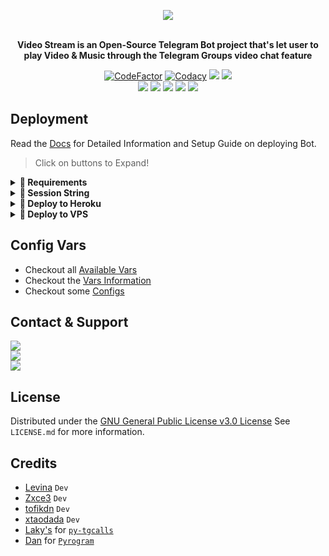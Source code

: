 <p align="center"><a href="https://t.me/VeezVideoBot"><img src="https://github.com/levina-lab/video-stream/raw/main/driver/veezlogo.png"></a></p>
<p align="center">
    <br><b>Video Stream is an Open-Source Telegram Bot project that's let user to play Video & Music through the Telegram Groups video chat feature</b><br>
</p>
<p align="center">
    <a href="https://www.codefactor.io/repository/github/levina-lab/video-stream"> <img src="https://www.codefactor.io/repository/github/levina-lab/video-stream/badge?color=red&logo=codacy&style=flat-square" alt="CodeFactor" /></a>
    <a href="https://app.codacy.com/gh/levina-lab/video-stream/dashboard"> <img src="https://img.shields.io/codacy/grade/a723cb464d5a4d25be3152b5d71de82d?color=red&logo=codacy&style=flat-square" alt="Codacy" /></a>
    <a href="https://www.python.org/" alt="made-with-python"> <img src="https://img.shields.io/badge/Made%20with-Python-black.svg?style=flat-square&logo=python&logoColor=blue&color=red" /></a>
    <a href="https://github.com/levina-lab/video-stream/graphs/commit-activity" alt="Maintenance"> <img src="https://img.shields.io/badge/Maintained%3F-yes-red.svg?style=flat-square" /></a><br>
    <a href="https://github.com/levina-lab/video-stream"> <img src="https://img.shields.io/github/repo-size/levina-lab/video-stream?color=red&logo=github&logoColor=blue&style=flat-square" /></a>
    <a href="https://github.com/levina-lab/video-stream/commits/main"> <img src="https://img.shields.io/github/last-commit/levina-lab/video-stream?color=red&logo=github&logoColor=blue&style=flat-square" /></a>
    <a href="https://github.com/levina-lab/video-stream/issues"> <img src="https://img.shields.io/github/issues/levina-lab/video-stream?color=red&logo=github&logoColor=blue&style=flat-square" /></a>
    <a href="https://github.com/levina-lab/video-stream/network/members"> <img src="https://img.shields.io/github/forks/levina-lab/video-stream?color=red&logo=github&logoColor=blue&style=flat-square" /></a>
    <a href="https://github.com/levina-lab/video-stream/network/members"> <img src="https://img.shields.io/github/stars/levina-lab/video-stream?color=red&logo=github&logoColor=blue&style=flat-square" /></a>
</p>

## Deployment
Read the [Docs](https://levina.gitbook.io/videostreambot/deployment/requirements) for Detailed Information and Setup Guide on deploying Bot.

> Click on buttons to Expand!
<details>
<summary><b>🔗 Requirements</b></summary>
<br>

- [Python3.9](https://www.python.org/downloads/release/python-390/)
- [Telegram API Key](https://docs.pyrogram.org/intro/setup#api-keys)
- [Telegram Bot Token](https://t.me/botfather)
- [MongoDB URL](https://telegra.ph/How-to-Get-mongodb-url-02-18)
- [Pyrogram Session String](https://levina.gitbook.io/videostreambot/deployment/string-session)
    
</details>

<details>
<summary><b>🔗 Session String</b></summary>
<br>

> You'll need a [API_ID](https://levina.gitbook.io/videostreambot/vars/vars-information#1.-api_id) & [API_HASH](https://levina.gitbook.io/videostreambot/vars/vars-information#2.-api_hash) in order to generate pyrogram session string. 
> Always remember to use good API combo else your account could be deleted.

<h4> Generate Session via Repl.it: </h4>    
<p><a href="https://replit.com/@levinalab/Session-Generator?lite=1&outputonly=1#main.py"><img src="https://img.shields.io/badge/Generate%20On%20Repl-blueviolet?style=for-the-badge&logo=appveyor" width="200""/></a></p>

</details>

<details>
<summary><b>🔗 Deploy to Heroku</b></summary>
<br>

> Heroku has blacklisted this repository, That's why you get policy error message while pressing the Deploy Button. So the solution is you'll need to Fork this repo first and tap the Deploy Button from your forked repo. Click the fork button in the upper right corner next to the star button to fork this Repo.

<h4>Click the button below to deploy Bot on Heroku!</h4>    
<p><a href="https://heroku.com/deploy"><img src="https://img.shields.io/badge/Deploy%20To%20Heroku-blueviolet?style=for-the-badge&logo=heroku" width="200""/></a></p>

</details>

<details>
<summary><b>🔗 Deploy to VPS</b></summary>
<br>

> Checkout the [Docs](https://levina.gitbook.io/videostreambot/deployment/local-hosting-or-vps) for Detailed Explanation on VPS Deployment

```console
root@linux~ $ git clone https://github.com/levina-lab/video-stream
root@linux~ $ cd video-stream
root@linux~ $ pip3 install -U -r requirements.txt
root@linux~ $ cp example.env .env
```
> Edit .env with your own values and then start bot with
```console
root@linux~ $ python3 main.py
```

</details>

## Config Vars

- Checkout all [Available Vars](https://levina.gitbook.io/videostreambot/vars/available-vars)
- Checkout the [Vars Information](https://levina.gitbook.io/videostreambot/vars/vars-information)
- Checkout some [Configs](https://levina.gitbook.io/videostreambot/setup-config/config)

## Contact & Support

<a href="https://t.me/VeezSupportGroup"><img src="https://img.shields.io/badge/Join-Group%20Support-blue.svg?style=for-the-badge&logo=Telegram"></a><br>
<a href="https://t.me/levinachannel"><img src="https://img.shields.io/badge/Join-Updates%20Channel-blue.svg?style=for-the-badge&logo=Telegram"></a><br>
<a href="https://t.me/dlwrml"><img src="https://img.shields.io/badge/Contact-Repo%20Owner-blue.svg?style=for-the-badge&logo=Telegram"></a>

## License

Distributed under the [GNU General Public License v3.0 License](https://github.com/levina-lab/video-stream/blob/main/LICENSE) See `LICENSE.md` for more information.

## Credits

- [Levina](https://github.com/levina-lab) ``Dev``
- [Zxce3](https://github.com/Zxce3) ``Dev``
- [tofikdn](https://github.com/tofikdn) ``Dev``
- [xtaodada](https://github.com/omg-xtao) ``Dev``
- [Laky's](https://github.com/Laky-64) for [``py-tgcalls``](https://github.com/pytgcalls/pytgcalls)
- [Dan](https://github.com/delivrance) for [``Pyrogram``](https://github.com/pyrogram)
